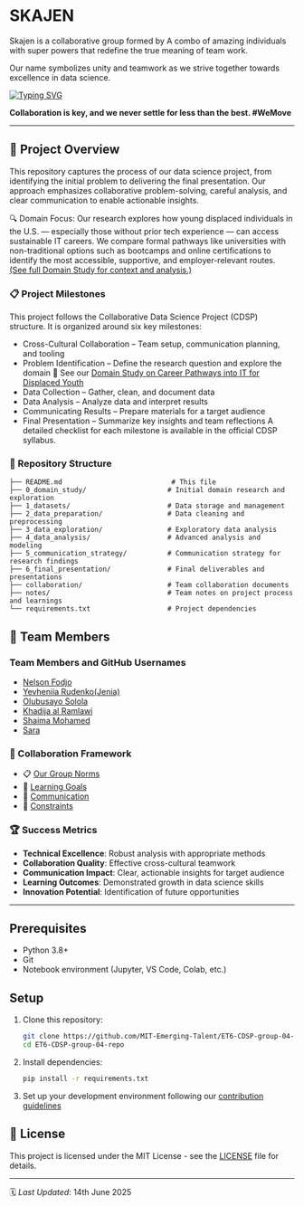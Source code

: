 # SKAJEN

 Skajen is a collaborative group formed by A combo of amazing individuals
  with super powers that redefine the true meaning of team work.

  Our name symbolizes unity and teamwork as we strive together towards
    excellence in data science.

[![Typing SVG](https://readme-typing-svg.herokuapp.com?font=Fira+Code&size=27&pause=1000&color=00F71E&vCenter=true&width=907&height=60&lines=The+SKAJEN;Solola+-++Shayma+-+Sara+-+Khadija+-+Jenia+-++Nelson)](https://git.io/typing-svg)

   **Collaboration is key, and we never settle for less than the best.
    #WeMove**

---

## 🎯 Project Overview

This repository captures the process of our data science project, from
identifying the initial problem to delivering the final presentation. Our
approach emphasizes collaborative problem-solving, careful analysis, and clear
communication to enable actionable insights.

 🔍 Domain Focus: Our research explores how young displaced individuals in the U.S. — especially those without prior
tech experience — can access sustainable IT careers. We compare formal pathways like universities with non-traditional
options such as bootcamps and online certifications to identify the most accessible,
supportive, and employer-relevant routes.
[(See full Domain Study for context and analysis.)](0_domain_study)

### 📋 Project Milestones

This project follows the Collaborative Data Science Project (CDSP)
 structure. It is organized around six key milestones:

- Cross-Cultural Collaboration – Team setup, communication planning, and tooling
- Problem Identification – Define the research question and explore the domain
  📄 See our [Domain Study on Career Pathways into IT for Displaced Youth](0_domain_study)
- Data Collection – Gather, clean, and document data
- Data Analysis – Analyze data and interpret results
- Communicating Results – Prepare materials for a target audience
- Final Presentation – Summarize key insights and team reflections
A detailed checklist for each milestone is available in the official CDSP syllabus.

### 📁 Repository Structure

```text
├── README.md                           # This file
├── 0_domain_study/                    # Initial domain research and exploration
├── 1_datasets/                        # Data storage and management
├── 2_data_preparation/                # Data cleaning and preprocessing
├── 3_data_exploration/                # Exploratory data analysis
├── 4_data_analysis/                   # Advanced analysis and modeling
├── 5_communication_strategy/          # Communication strategy for research findings
├── 6_final_presentation/              # Final deliverables and presentations
├── collaboration/                     # Team collaboration documents
├── notes/                             # Team notes on project process and learnings
└── requirements.txt                   # Project dependencies
```

## 👥 Team Members

### Team Members and GitHub Usernames

- [Nelson Fodjo](https://github.com/FKN237)
- [Yevheniia Rudenko(Jenia)](https://github.com/Yevheniia-Rudenko)
- [Olubusayo Solola](https://github.com/Simi-Solola)
- [Khadija al Ramlawi](https://github.com/Khadijaramlawi)
- [Shaima Mohamed](https://github.com/Shaymamohd)
- [Sara](https://github.com/sara-shahin-cell)

### 🤝 Collaboration Framework

- 📋 [Our Group Norms](collaboration/README.md)
- 🎯 [Learning Goals](collaboration/learning_goals.md)
- 💬 [Communication](collaboration/communication.md)
- 🚧 [Constraints](collaboration/constraints.md)

### 🏆 Success Metrics

- **Technical Excellence**: Robust analysis with appropriate methods
- **Collaboration Quality**: Effective cross-cultural teamwork
- **Communication Impact**: Clear, actionable insights for target audience
- **Learning Outcomes**: Demonstrated growth in data science skills
- **Innovation Potential**: Identification of future opportunities

 ---

## Prerequisites

- Python 3.8+
- Git
- Notebook environment (Jupyter, VS Code, Colab, etc.)

## Setup

1. Clone this repository:

   ```bash
   git clone https://github.com/MIT-Emerging-Talent/ET6-CDSP-group-04-repo.git
   cd ET6-CDSP-group-04-repo
   ```

2. Install dependencies:

   ```bash
   pip install -r requirements.txt
   ```

3. Set up your development environment following our [contribution guidelines](docs/CONTRIBUTING.md)

## 📝 License

This project is licensed under the MIT License - see the [LICENSE](LICENSE) file
for details.

---

🗓️ *Last Updated*: 14th June 2025
